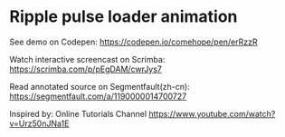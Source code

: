 
# Ripple pulse loader animation

See demo on Codepen: https://codepen.io/comehope/pen/erRzzR

Watch interactive screencast on Scrimba: https://scrimba.com/p/pEgDAM/cwrJys7

Read annotated source on Segmentfault(zh-cn): https://segmentfault.com/a/1190000014700727

Inspired by: Online Tutorials Channel https://www.youtube.com/watch?v=Urz50nJNa1E
